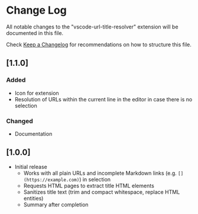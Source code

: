# Change Log

All notable changes to the "vscode-url-title-resolver" extension will be documented in this file.

Check [Keep a Changelog](http://keepachangelog.com/) for recommendations on how to structure this file.

## [1.1.0]

### Added

- Icon for extension
- Resolution of URLs within the current line in the editor
  in case there is no selection

### Changed

- Documentation

## [1.0.0]

- Initial release
    - Works with all plain URLs and incomplete Markdown links (e.g. `[](https://example.com)`) in selection
    - Requests HTML pages to extract title HTML elements
    - Sanitizes title text (trim and compact whitespace, replace HTML entities)
    - Summary after completion
